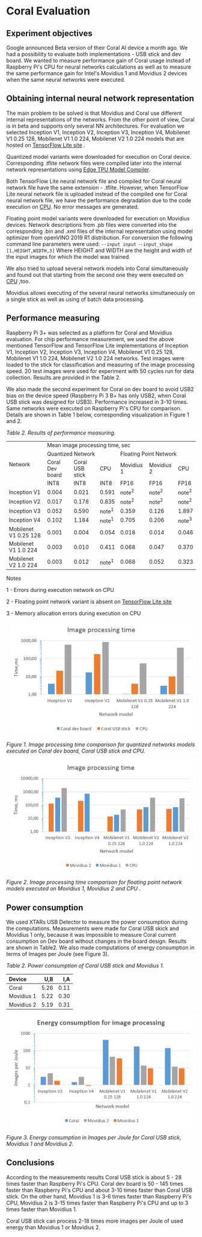 # Coral Evaluation 

## Experiment objectives
Google announced Beta version of their Coral AI device a month ago.  We had a possibility to evaluate both implementations - USB stick and dev board. We wanted to measure performance gain of Coral usage instead of Raspberry Pi's CPU for neural networks calculations as well as to measure the same performance gain for Intel's Movidius 1 and Movidius 2 devices when the same neural networks were executed.
## Obtaining internal neural network representation
The main problem to be solved is that Movidius and Coral use different internal representations of the networks. From the other point of view, Coral is in beta and supports only several NN architectures. For evaluation we selected Inception V1, Inception V2, Inception V3, Inception V4, Mobilenet V1 0.25 128, Mobilenet V1 1.0 224, Mobilenet V2 1.0 224 models that are hosted on [TensorFlow Lite site](https://www.tensorflow.org/lite/guide/hosted_models/) .

Quantized model variants were downloaded for execution on Coral device. Corresponding .tflite network files were compiled later into the internal network representations using [Edge TPU Model Compiler](https://coral.withgoogle.com/web-compiler/). 

Both TensorFlow Lite neural network file and compiled for Coral neural network file have the same extension - .tflite. However, when TensorFlow Lite neural network file is uploaded instead of the compiled one for Coral neural network file, we have the performance degradation due to the code execution on [CPU](https://coral.withgoogle.com/static/images/compile-tflite-to-edgetpu.png). No error messages are generated. 

Floating point model variants were downloaded for execution on Movidius devices. Network descriptions from .pb files were converted into the corresponding .bin and .xml files of the internal representation using model optimizer from openVINO 2019 R1 distribution. For conversion the following command line parameters were used:
`--input input`
`--input_shape [1,HEIGHT,WIDTH,3]`
Where HEIGHT and WIDTH are the height and width of the input images for which the model was trained.

We also tried to upload several network models into Coral simultaneously and found out that starting from the second one they were executed on  [CPU](https://coral.withgoogle.com/static/images/compile-tflite-to-edgetpu.png) ,too. 

Movidius allows executing of the several neural networks simultaneously on a single stick as well as using of batch data processing.   




## Performance measuring

Raspberry Pi 3+ was selected as a platform for Coral and Movidius evaluation. For chip performance measurement, we used the above mentioned  TensorFlow and TensorFlow Lite implementations of Inception V1, Inception V2, Inception V3, Inception V4, Mobilenet V1 0.25 128, Mobilenet V1 1.0 224, Mobilenet V2 1.0 224 networks. Test images were loaded to the stick for classification and measuring of the image processing speed. 20 test images were used for experiment with 50 cycles run for data collection. Results are provided in the Table 2.

We also made the second experiment for Coral on dev board to avoid USB2 bias on the device speed (Raspberry Pi 3 B+ has only USB2, when Coral USB stick was designed for USB3). Performance increased in 3-10 times. Same networks were executed on Raspberry Pi's CPU for comparison. Details are shown in Table 1 below, corresponding visualization in Figure 1 and 2.

*Table 2. Results of performance measuring.*

<table>
	<tr>
		<td rowspan="4">Network</td>
		<td colspan="6">Mean image processing time, sec</td>
	</tr>
	<tr>		
        <td colspan="3">Quantized Network</td>
		<td colspan="3">Floating Point Network</td>		
	</tr>
	<tr>		
        <td>Coral  Dev board</td>
		<td>Coral USB stick</td>
		<td>CPU</td>
		<td>Movidius 1</td>
		<td>Movidius 2</td>
		<td>CPU</td>
	</tr>
    <tr>		
        <td>INT8</td>
		<td>INT8</td>
		<td>INT8</td>
		<td>FP16</td>
		<td>FP16</td>
		<td>FP16</td>
	</tr>
	<tr>
        <td>Inception V1</td>
		<td>0.004</td>        
        <td>0.021</td>        
        <td>0.591</td> 
        <td>note<sup>2</sup></td>
        <td>note<sup>2</sup></td>
        <td>note<sup>2</sup></td>
	</tr>
	<tr>
		<td>Inception V2</td>
		<td>0.017</td>        
        <td>0.178</td>        
        <td>0.835</td> 
        <td>note<sup>2</sup></td>
        <td>note<sup>2</sup></td>
        <td>note<sup>2</sup></td>
	</tr>
	<tr>
		<td>Inception V3</td>
		<td>0.052</td>        
        <td>0.590</td>        
        <td>note<sup>1</sup></td>
        <td>0.359</td>
        <td>0.126</td>
        <td>1.897</td>        
	</tr>
	<tr>
		<td>Inception V4</td>
		<td>0.102</td>        
        <td>1.184</td>
        <td>note<sup>1</sup></td>
        <td>0.705</td>
        <td>0.206</td>
        <td>note<sup>3</sup></td>        
	</tr>
	<tr>
		<td>Mobilenet V1 0.25 128</td>
		<td>0.001</td>        
        <td>0.004</td>
        <td>0.054</td>
        <td>0.018</td>
        <td>0.014</td>
        <td>0.046</td>
        </tr>
	<tr>
		<td>Mobilenet V1 1.0 224</td>
		<td>0.003</td>
        <td>0.010</td>
        <td>0.411</td>
        <td>0.068</td>
        <td>0.047</td>
        <td>0.370</td>
        </tr>
	<tr>
		<td>Mobilenet V2 1.0 224</td>
		<td>0.003</td>        
        <td>0.012</td>
        <td>note<sup>1</sup></td>
        <td>0.068</td>
        <td>0.052</td>
        <td>0.323</td>        
	</tr>
</table>



Notes 

1 - Errors during execution network on CPU

2 - Floating point network variant is absent on  [TensorFlow Lite site](https://www.tensorflow.org/lite/guide/hosted_models/) 

3 - Memory allocation errors during execution on CPU






![](img/image-processing-time-quantized-networks.png)

*Figure 1. Image processing time comparison for quantized networks models executed on Coral dev board, Coral USB stick and CPU.*

![](img/image-processing-time-floating-point-networks.png)

*Figure 2.  Image processing time comparison for floating point network models executed on  Movidius 1, Movidius 2  and CPU .*




## Power consumption
We used XTARs USB Detector to measure the power consumption during the computations. Measurements were made for Coral USB skick and Movidius 1 only, because it was impossible to measure Coral current  consumption on Dev board without changes in the board design. Results are shown in Table2. We also made computations of energy consumption in terms of Images per Joule (see Figure 3).

*Table 2. Power consumption of Coral USB stick and Movidius 1.*

| Device     |  U,B |  I,A |
| :--------- | ---: | ---: |
| Coral      | 5.26 | 0.11 |
| Movidius 1 | 5.22 | 0.30 |
| Movidius 2 | 5.19 | 0.31 |



![](img/energy-consumption-images-per-joule-coral-movidius-1-2.png)

*Figure 3.   Energy consumption in Images per Joule for Coral USB stick, Movidius 1 and Movidius 2.*

## Conclusions

According to the measurements results Coral USB stick is about 5 - 28 times faster than Raspberry Pi's CPU. Coral dev board is 50 - 145 times faster than Raspberry Pi's CPU and about 3-10 times faster than Coral USB stick. On the other hand, Movidius 1 is 3-6 times faster than Raspberry Pi's CPU, Movidius 2 is 3-15 times faster than Raspberry Pi's CPU and up to 3 times faster than Movidius 1.

Coral USB stick can process 2-18 times more images per Joule of used energy than Movidius 1 or Movidius 2.

